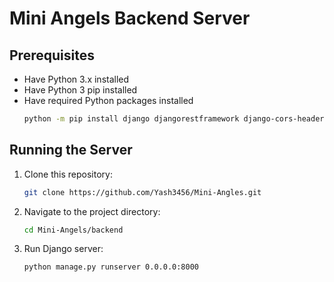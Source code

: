 # Mini Angels Backend Server

## Prerequisites
- Have Python 3.x installed
- Have Python 3 pip installed
- Have required Python packages installed
   ```bash
   python -m pip install django djangorestframework django-cors-headers django-crispy-forms
   ```

## Running the Server
1. Clone this repository:
   ```bash
   git clone https://github.com/Yash3456/Mini-Angles.git
   ```
2. Navigate to the project directory:
   ```bash
   cd Mini-Angels/backend
   ```
3. Run Django server:
   ```bash
   python manage.py runserver 0.0.0.0:8000
   ```
